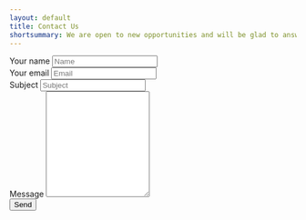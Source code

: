```yaml
---
layout: default
title: Contact Us
shortsummary: We are open to new opportunities and will be glad to answer your questions. Please cotact us. 
---
```


<script>
function sendEmail(fromemail, fromname, subject, body, toemail, toname) {
  console.log("Sending email. from:" + fromemail + " to:" + toemail + "(" + toname + ") subject:" + subject + " body:" + body);
  $.ajax({
    type: 'POST',
    url: 'https://mandrillapp.com/api/1.0/messages/send.json',
    data: {
      'key': 'yivmuojtNKW7KLSb2NeHhg',
      'message': {
        'from_email': fromemail,
        'to': [
            {
              'email': toemail,
              'name': toname,
              'type': 'to'
            }
          ],
        'autotext': 'true',
        'subject': "WeSolveProblems Message: " + subject,
        'html': "New message on the WeSolveProblems website" + 
                "<br>From: " + fromname + " (" + fromemail + ")" +   
                "<br>Subject: " + subject +  
                "<br>=====================================" + 
                "<br><pre>" + body + "</pre>"
      }
    }
   }).done(function(response) {
     console.log(response); // if you're into that sorta thing
 });
}

function handleSendEmail(event) {
  var fromname = $("#inputYourName").val();
  var fromemail = $("#inputYourEmail").val();
  var subject = $("#inputSubject").val();
  var body = $("#inputBody").val();
  var atsymbol = "@";
  sendEmail(fromemail, fromname, subject, body, "vassiliphilippov" + atsymbol + "gmail.com", "Vassili Philippov");
  sendEmail(fromemail, fromname, subject, body, "elena" + atsymbol + "boguslavsky.net", "Elena Boguslavskaya");
  alert("Your message is sent. Thank you! We will contact you soon.");
  event.preventDefault();
}
</script>

<form action="#" id="contact-form">
  <div class="form-group" action="#">
    <label for="inputYourName">Your name</label>
    <input type="text" class="form-control" id="inputYourName" placeholder="Name">
  </div>
  <div class="form-group">
    <label for="inputYourEmail">Your email</label>
    <input type="email" class="form-control" id="inputYourEmail" placeholder="Email">
  </div>
  <div class="form-group">
    <label for="inputSubject">Subject</label>
    <input type="text" class="form-control" id="inputSubject" placeholder="Subject">
  </div>
  <div class="form-group">
    <label for="inputBody">Message</label>
    <textarea class="form-control" rows="12" id="inputBody"></textarea>
  </div>
  <div class="form-group">
    <button type="submit" class="btn btn-primary btn-large" id="button-send">Send</button>
  </div>
</form>

<script>
//$(document).ready(function () {
  $("#contact-form").one('submit', function(event) {
    handleSendEmail(event);
  });
//  $("#button-send").click(sendEmail);
//});
</script>
